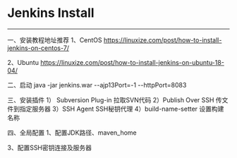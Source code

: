 
# Jenkins Install

<hr>

一、安装教程地址推荐
1、CentOS
https://linuxize.com/post/how-to-install-jenkins-on-centos-7/

2、Ubuntu
https://linuxize.com/post/how-to-install-jenkins-on-ubuntu-18-04/


二、启动
java -jar jenkins.war --ajp13Port=-1 --httpPort=8083

三、安装插件
1）	Subversion Plug-in
拉取SVN代码
2）Publish Over SSH
传文件到指定服务器
3）SSH Agent
SSH秘钥代理
4）build-name-setter
设置构建名称

四、全局配置
1、配置JDK路径、maven_home

3、配置SSH密钥连接及服务器

